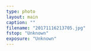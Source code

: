 ```yaml
---
type: photo
layout: main
caption: ""
filename: "20171116213705.jpg"
fstop: "Unknown"
exposure: "Unknown"
---
```

